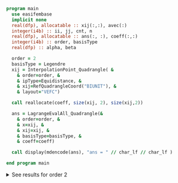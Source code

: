 ```fortran
program main
  use easifembase
  implicit none
  real(dfp), allocatable :: xij(:,:), avec(:)
  integer(i4b) :: ii, jj, cnt, n
  real(dfp), allocatable :: ans(:, :), coeff(:,:)
  integer(i4b) :: order, basisType
  real(dfp) :: alpha, beta

  order = 2
  basisType = Legendre
  xij = InterpolationPoint_Quadrangle( &
    & order=order, &
    & ipType=Equidistance, &
    & xij=RefQuadrangleCoord("BIUNIT"), &
    & layout="VEFC")

  call reallocate(coeff, size(xij, 2), size(xij,2))

  ans = LagrangeEvalAll_Quadrangle(&
    & order=order, &
    & x=xij, &
    & xij=xij, &
    & basisType=basisType, &
    & coeff=coeff)

  call display(mdencode(ans), "ans = " // char_lf // char_lf )

end program main
```

<details>
<summary>See results for order 2</summary>
<div>

ans =

 |  |  |  |  |  |  |  |  |  |
 |  --- |  --- |  --- |  --- |  --- |  --- |  --- |  --- |  --- |
 | 1 | 0 | 0 | 0 | 0 | 0 | 0 | 0 | 0 |
 | 0 | 1 | 0 | 0 | 0 | 0 | 0 | 0 | 0 |
 | 0 | 0 | 1 | 0 | 0 | 0 | 0 | 0 | 0 |
 | 0 | 0 | 0 | 1 | 0 | 0 | 0 | 0 | 0 |
 | 0 | 0 | 0 | 0 | 1 | 0 | 0 | 0 | 0 |
 | 0 | 0 | 0 | 0 | 0 | 1 | 0 | 0 | 0 |
 | 0 | 0 | 0 | 0 | 0 | 0 | 1 | 0 | 0 |
 | 0 | 0 | 0 | 0 | 0 | 0 | 0 | 1 | 0 |
 | 0 | 0 | 0 | 0 | 0 | 0 | 0 | 0 | 1 |

</div>
</details>
